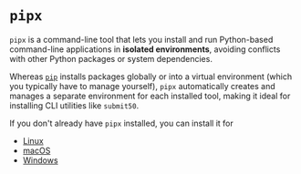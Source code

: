 # `pipx`

`pipx` is a command-line tool that lets you install and run Python-based command-line applications in **isolated environments**, avoiding conflicts with other Python packages or system dependencies.

Whereas [`pip`](pip) installs packages globally or into a virtual environment (which you typically have to manage yourself), `pipx` automatically creates and manages a separate environment for each installed tool, making it ideal for installing CLI utilities like `submit50`.

If you don't already have `pipx` installed, you can install it for

* [Linux](https://pipx.pypa.io/stable/installation/#on-linux)
* [macOS](https://pipx.pypa.io/stable/installation/#on-macos)
* [Windows](https://pipx.pypa.io/stable/installation/#on-windows)